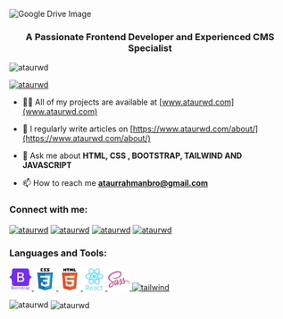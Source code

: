 ![Google Drive Image](https://i.ibb.co.com/NYjvMxR/Navy-Blue-Geometric-Technology-Linked-In-Banner.png)
<h3 align="center">A Passionate Frontend Developer and Experienced CMS Specialist</h3>

<p align="left"> <img src="https://komarev.com/ghpvc/?username=ataurwd&label=Profile%20views&color=0e75b6&style=flat" alt="ataurwd" /> </p>

<p align="left"> <a href="https://github.com/ryo-ma/github-profile-trophy"><img src="https://github-profile-trophy.vercel.app/?username=ataurwd" alt="ataurwd" /></a> </p>

- 👨‍💻 All of my projects are available at [www.ataurwd.com](www.ataurwd.com)

- 📝 I regularly write articles on [https://www.ataurwd.com/about/](https://www.ataurwd.com/about/)

- 💬 Ask me about **HTML, CSS , BOOTSTRAP, TAILWIND AND JAVASCRIPT**

- 📫 How to reach me **ataurrahmanbro@gmail.com**

<h3 align="left">Connect with me:</h3>
<p align="left">
<a href="https://twitter.com/ataurwd" target="blank"><img align="center" src="https://raw.githubusercontent.com/rahuldkjain/github-profile-readme-generator/master/src/images/icons/Social/twitter.svg" alt="ataurwd" height="30" width="40" /></a>
<a href="https://linkedin.com/in/ataurwd" target="blank"><img align="center" src="https://raw.githubusercontent.com/rahuldkjain/github-profile-readme-generator/master/src/images/icons/Social/linked-in-alt.svg" alt="ataurwd" height="30" width="40" /></a>
<a href="https://fb.com/ataurwd" target="blank"><img align="center" src="https://raw.githubusercontent.com/rahuldkjain/github-profile-readme-generator/master/src/images/icons/Social/facebook.svg" alt="ataurwd" height="30" width="40" /></a>
<a href="https://dribbble.com/ataurwd" target="blank"><img align="center" src="https://raw.githubusercontent.com/rahuldkjain/github-profile-readme-generator/master/src/images/icons/Social/dribbble.svg" alt="ataurwd" height="30" width="40" /></a>
</p>

<h3 align="left">Languages and Tools:</h3>
<p align="left"> <a href="https://getbootstrap.com" target="_blank" rel="noreferrer"> <img src="https://raw.githubusercontent.com/devicons/devicon/master/icons/bootstrap/bootstrap-plain-wordmark.svg" alt="bootstrap" width="40" height="40"/> </a> <a href="https://www.w3schools.com/css/" target="_blank" rel="noreferrer"> <img src="https://raw.githubusercontent.com/devicons/devicon/master/icons/css3/css3-original-wordmark.svg" alt="css3" width="40" height="40"/> </a> <a href="https://www.w3.org/html/" target="_blank" rel="noreferrer"> <img src="https://raw.githubusercontent.com/devicons/devicon/master/icons/html5/html5-original-wordmark.svg" alt="html5" width="40" height="40"/> </a> <a href="https://reactjs.org/" target="_blank" rel="noreferrer"> <img src="https://raw.githubusercontent.com/devicons/devicon/master/icons/react/react-original-wordmark.svg" alt="react" width="40" height="40"/> </a> <a href="https://sass-lang.com" target="_blank" rel="noreferrer"> <img src="https://raw.githubusercontent.com/devicons/devicon/master/icons/sass/sass-original.svg" alt="sass" width="40" height="40"/> </a> <a href="https://tailwindcss.com/" target="_blank" rel="noreferrer"> <img src="https://www.vectorlogo.zone/logos/tailwindcss/tailwindcss-icon.svg" alt="tailwind" width="40" height="40"/> </a> </p>

<p><img align="left" src="https://github-readme-stats.vercel.app/api/top-langs?username=ataurwd&show_icons=true&locale=en&layout=compact" alt="ataurwd" /></p>

<p>&nbsp;<img align="center" src="https://github-readme-stats.vercel.app/api?username=ataurwd&show_icons=true&locale=en" alt="ataurwd" /></p>
